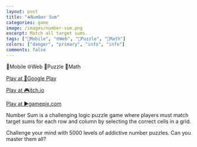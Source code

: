 ```yaml
---
layout: post
title: "➕Number Sum"
categories: game
image: /images/number-sum.png
excerpt: Match all target sums.
tags: ["📱Mobile", "🌐Web", "🧩Puzzle", "📐Math"]
colors: ["danger", "primary", "info", "info"]
comments: false
---
```


<span class="badge badge-danger">📱Mobile</span>
<span class="badge badge-primary">🌐Web</span>
<span class="badge badge-info">🧩Puzzle</span>
<span class="badge badge-info">📐Math</span>

<a href="https://play.google.com/store/apps/details?id=com.sublevelgames.numbersums" class="btn btn-primary btn-lg">Play at 📱Google Play</a>

<a href="https://sublevelgames.itch.io/number-sum" class="btn btn-primary btn-lg">Play at 🎮itch.io</a>

<a href="https://www.gamepix.com/play/number-sum" class="btn btn-primary btn-lg">Play at ▶️gamepix.com</a>

Number Sum is a challenging logic puzzle game where players must match target sums for each row and column by selecting the correct cells in a grid.

Challenge your mind with 5000 levels of addictive number puzzles. Can you master them all?

